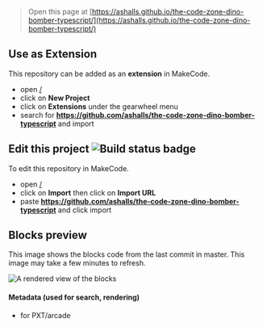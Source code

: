  


> Open this page at [https://ashalls.github.io/the-code-zone-dino-bomber-typescript/](https://ashalls.github.io/the-code-zone-dino-bomber-typescript/)

## Use as Extension

This repository can be added as an **extension** in MakeCode.

* open [/](/)
* click on **New Project**
* click on **Extensions** under the gearwheel menu
* search for **https://github.com/ashalls/the-code-zone-dino-bomber-typescript** and import

## Edit this project ![Build status badge](https://github.com/ashalls/the-code-zone-dino-bomber-typescript/workflows/MakeCode/badge.svg)

To edit this repository in MakeCode.

* open [/](/)
* click on **Import** then click on **Import URL**
* paste **https://github.com/ashalls/the-code-zone-dino-bomber-typescript** and click import

## Blocks preview

This image shows the blocks code from the last commit in master.
This image may take a few minutes to refresh.

![A rendered view of the blocks](https://github.com/ashalls/the-code-zone-dino-bomber-typescript/raw/master/.github/makecode/blocks.png)

#### Metadata (used for search, rendering)

* for PXT/arcade
<script src="https://makecode.com/gh-pages-embed.js"></script><script>makeCodeRender("{{ site.makecode.home_url }}", "{{ site.github.owner_name }}/{{ site.github.repository_name }}");</script>
